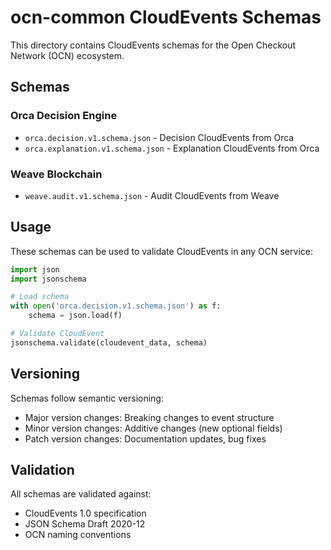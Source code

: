 # ocn-common CloudEvents Schemas

This directory contains CloudEvents schemas for the Open Checkout Network (OCN) ecosystem.

## Schemas

### Orca Decision Engine
- `orca.decision.v1.schema.json` - Decision CloudEvents from Orca
- `orca.explanation.v1.schema.json` - Explanation CloudEvents from Orca

### Weave Blockchain
- `weave.audit.v1.schema.json` - Audit CloudEvents from Weave

## Usage

These schemas can be used to validate CloudEvents in any OCN service:

```python
import json
import jsonschema

# Load schema
with open('orca.decision.v1.schema.json') as f:
    schema = json.load(f)

# Validate CloudEvent
jsonschema.validate(cloudevent_data, schema)
```

## Versioning

Schemas follow semantic versioning:
- Major version changes: Breaking changes to event structure
- Minor version changes: Additive changes (new optional fields)
- Patch version changes: Documentation updates, bug fixes

## Validation

All schemas are validated against:
- CloudEvents 1.0 specification
- JSON Schema Draft 2020-12
- OCN naming conventions
